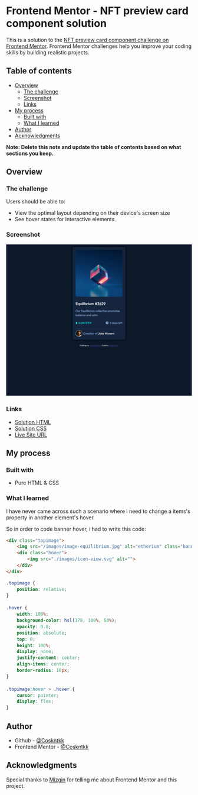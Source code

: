 # Frontend Mentor - NFT preview card component solution

This is a solution to the [NFT preview card component challenge on Frontend Mentor](https://www.frontendmentor.io/challenges/nft-preview-card-component-SbdUL_w0U). Frontend Mentor challenges help you improve your coding skills by building realistic projects. 

## Table of contents

- [Overview](#overview)
  - [The challenge](#the-challenge)
  - [Screenshot](#screenshot)
  - [Links](#links)
- [My process](#my-process)
  - [Built with](#built-with)
  - [What I learned](#what-i-learned)
- [Author](#author)
- [Acknowledgments](#acknowledgments)

**Note: Delete this note and update the table of contents based on what sections you keep.**

## Overview

### The challenge

Users should be able to:

- View the optimal layout depending on their device's screen size
- See hover states for interactive elements

### Screenshot

![Screenshot1](./screenshots/screenshot1.png)

### Links

- [Solution HTML](https://github.com/Coskntkk/Frontend-Mentor-NFT-preview-card-component-solution/blob/main/index.html)
- [Solution CSS](https://github.com/Coskntkk/Frontend-Mentor-NFT-preview-card-component-solution/blob/main/styles.css)
- [Live Site URL](https://coskntkk.github.io/Frontend-Mentor-NFT-preview-card-component-solution/)

## My process

### Built with

- Pure HTML & CSS

### What I learned

I have never came across such a scenario where i need to change a items's property in another element's hover.

So in order to code banner hover, i had to write this code:

```html
<div class="topimage">
    <img src="/images/image-equilibrium.jpg" alt="etherium" class="banner">
    <div class="hover">
        <img src="./images/icon-view.svg" alt="">
    </div>
</div>
```
```css
.topimage {
    position: relative;
}

.hover {
    width: 100%;
    background-color: hsl(178, 100%, 50%);
    opacity: 0.8;
    position: absolute;
    top: 0;
    height: 100%;
    display: none;
    justify-content: center;
    align-items: center;
    border-radius: 10px;
}

.topimage:hover > .hover {
    cursor: pointer;
    display: flex;
}
```

## Author

- Github - [@Coskntkk](https://github.com/Coskntkk)
- Frontend Mentor - [@Coskntkk](https://www.frontendmentor.io/profile/Coskntkk)


## Acknowledgments

Special thanks to [Mizgin](https://github.com/MizginYildirak) for telling me about Frontend Mentor and this project.
